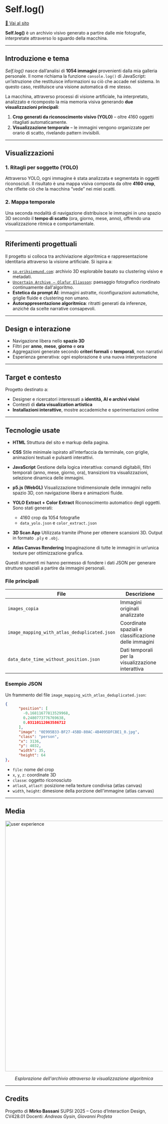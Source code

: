 # Self.log()

[🔗 Vai al sito](https://bassanimirko.github.io/Self.log/)

**Self.log()** è un archivio visivo generato a partire dalle mie fotografie, interpretate attraverso lo sguardo della macchina.

---

## Introduzione e tema

*Self.log()* nasce dall’analisi di **1054 immagini** provenienti dalla mia galleria personale. Il nome richiama la funzione `console.log()` di JavaScript: un’istruzione che restituisce informazioni su ciò che accade nel sistema. In questo caso, restituisce una visione automatica di me stesso.

La macchina, attraverso processi di visione artificiale, ha interpretato, analizzato e ricomposto la mia memoria visiva generando **due visualizzazioni principali**:

1. **Crop generati da riconoscimento visivo (YOLO)** – oltre 4160 oggetti ritagliati automaticamente.
2. **Visualizzazione temporale** – le immagini vengono organizzate per orario di scatto, rivelando pattern invisibili.

---

## Visualizzazioni

### 1. Ritagli per soggetto (YOLO)

Attraverso YOLO, ogni immagine è stata analizzata e segmentata in oggetti riconosciuti. Il risultato è una mappa visiva composta da oltre **4160 crop**, che riflette ciò che la macchina “vede” nei miei scatti.

### 2. Mappa temporale

Una seconda modalità di navigazione distribuisce le immagini in uno spazio 3D secondo il **tempo di scatto** (ora, giorno, mese, anno), offrendo una visualizzazione ritmica e comportamentale.

---

## Riferimenti progettuali

Il progetto si colloca tra archiviazione algoritmica e rappresentazione identitaria attraverso la visione artificiale. Si ispira a:

* [`sp.eriksiemund.com`](https://sp.eriksiemund.com/): archivio 3D esplorabile basato su clustering visivo e metadati.
* [`Uncertain Archive – Olafur Eliasson`](https://olafureliasson.net/uncertain/): paesaggio fotografico riordinato continuamente dall'algoritmo.
* **Estetica da prompt AI**: immagini astratte, riconfigurazioni automatiche, griglie fluide e clustering non umano.
* **Autorappresentazione algoritmica**: ritratti generati da inferenze, anziché da scelte narrative consapevoli.

---

## Design e interazione

* Navigazione libera nello **spazio 3D**
* Filtri per **anno**, **mese**, **giorno** e **ora**
* Aggregazioni generate secondo **criteri formali** o **temporali**, non narrativi
* Esperienza generativa: ogni esplorazione è una nuova interpretazione

---

## Target e contesto

Progetto destinato a:

* Designer e ricercatori interessati a **identità, AI e archivi visivi**
* Contesti di **data visualization artistica**
* **Installazioni interattive**, mostre accademiche e sperimentazioni online

---

## Tecnologie usate

* **HTML**
  Struttura del sito e markup della pagina.

* **CSS**
  Stile minimale ispirato all’interfaccia da terminale, con griglie, animazioni testuali e pulsanti interattivi.

* **JavaScript**
  Gestione della logica interattiva: comandi digitabili, filtri temporali (anno, mese, giorno, ora), transizioni tra visualizzazioni, selezione dinamica delle immagini.

* **p5.js (WebGL)**
  Visualizzazione tridimensionale delle immagini nello spazio 3D, con navigazione libera e animazioni fluide.

* **YOLO Extract + Color Extract**
  Riconoscimento automatico degli oggetti. Sono stati generati:

  * 4160 crop da 1054 fotografie
  * `data_yolo.json` e `color_extract.json`

* **3D Scan App**
  Utilizzata tramite iPhone per ottenere scansioni 3D. Output in formato `.ply` e `.obj`.

* **Atlas Canvas Rendering**
  Impaginazione di tutte le immagini in un’unica texture per ottimizzazione grafica.

Questi strumenti mi hanno permesso di fondere i dati JSON per generare strutture spaziali a partire da immagini personali.

### File principali

| File                                         | Descrizione                                          |
| -------------------------------------------- | ---------------------------------------------------- |
| `images_copia`                               | Immagini originali analizzate                        |
| `image_mapping_with_atlas_deduplicated.json` | Coordinate spaziali e classificazione delle immagini |
| `data_date_time_without_position.json`       | Dati temporali per la visualizzazione interattiva    |

### Esempio JSON

Un frammento del file `image_mapping_with_atlas_deduplicated.json`:

```json
{
      "position": [
        -0.16811677813529968,
        0.2480773776769638,
        0.03110112063586712
      ],
      "image": "0E995B33-BF27-45BD-80AC-4B4095DFCBE1_0.jpg",
      "class": "person",
      "x": 3136,
      "y": 4032,
      "width": 35,
      "height": 64
},
```

* `file`: nome del crop
* `x`, `y`, `z`: coordinate 3D
* `classe`: oggetto riconosciuto
* `atlasX`, `atlasY`: posizione nella texture condivisa (atlas canvas)
* `width`, `height`: dimesione della porzione dell'immagine (atlas canvas)
---

## Media

<img src="COSE/output2.gif" width="800" alt="user experience" />
<p align="center"><i>Esplorazione dell'archivio attraverso la visualizzazione algoritmica</i></p>

---

## Credits

Progetto di **Mirko Bassani**
SUPSI 2025 – Corso d’Interaction Design, CV428.01
Docenti: *Andreas Gysin*, *Giovanni Profeta*
